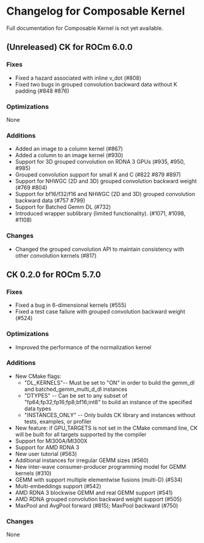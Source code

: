 # Changelog for Composable Kernel

Full documentation for Composable Kernel is not yet available.

## (Unreleased) CK for ROCm 6.0.0

### Fixes
 * Fixed a hazard associated with inline v_dot (#808)
 * Fixed two bugs in grouped convolution backward data without K padding (#848 #876)

### Optimizations
None

### Additions
* Added an image to a column kernel (#867)
* Added a column to an image kernel (#930)
* Support for 3D grouped convolution on RDNA 3 GPUs (#935, #950, #985)
* Grouped convolution support for small K and C (#822 #879 #897)
* Support for NHWGC (2D and 3D) grouped convolution backward weight (#769 #804)
* Support for bf16/f32/f16 and NHWGC (2D and 3D) grouped convolution backward data (#757 #799)
* Support for Batched Gemm DL (#732)
* Introduced wrapper sublibrary (limited functionality). (#1071, #1098, #1108)

### Changes
 * Changed the grouped convolution API to maintain consistency with other convolution kernels (#817)

## CK 0.2.0 for ROCm 5.7.0

### Fixes
* Fixed a bug in 6-dimensional kernels (#555)
* Fixed a test case failure with grouped convolution backward weight (#524)

### Optimizations
* Improved the performance of the normalization kernel

### Additions
* New CMake flags:
  * "DL_KERNELS"-- Must be set to "ON" in order to build the gemm_dl and batched_gemm_multi_d_dl instances
  * "DTYPES" -- Can be set to any subset of "fp64;fp32;fp16;fp8;bf16;int8" to build an instance of the specified data types
  * "INSTANCES_ONLY" -- Only builds CK library and instances without tests, examples, or profiler
* New feature: if GPU_TARGETS is not set in the CMake command line, CK will be built for all targets supported by the compiler
* Support for MI300A/MI300X
* Support for AMD RDNA 3
* New user tutorial (#563)
* Additional instances for irregular GEMM sizes (#560)
* New inter-wave consumer-producer programming model for GEMM kernels (#310)
* GEMM with support multiple elementwise fusions (multi-D) (#534)
* Multi-embeddings support (#542)
* AMD RDNA 3 blockwise GEMM and real GEMM support (#541)
* AMD RDNA grouped convolution backward weight support (#505)
* MaxPool and AvgPool forward (#815); MaxPool backward (#750)

### Changes
None
